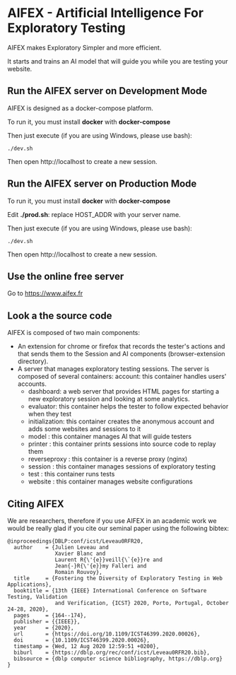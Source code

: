 # AIFEX - Artificial Intelligence For Exploratory Testing

AIFEX makes Exploratory Simpler and more efficient.

It starts and trains an AI model that will guide you while you are testing your website.

## Run the AIFEX server on Development Mode

AIFEX is designed as a docker-compose platform. 

To run it, you must install **docker** with **docker-compose**

Then just execute (if you are using Windows, please use bash): 

    ./dev.sh

Then open http://localhost to create a new session.


## Run the AIFEX server on Production Mode

To run it, you must install **docker** with **docker-compose**


Edit **./prod.sh**:
replace HOST_ADDR with your server name.

Then just execute (if you are using Windows, please use bash): 

    ./dev.sh

Then open http://localhost to create a new session.



## Use the online free server

Go to https://www.aifex.fr


## Look a the source code

AIFEX is composed of two main components:
* An extension for chrome or firefox that records the tester's actions and that sends them to the Session and AI components (browser-extension directory).
* A server that manages exploratory testing sessions. The server is composed of several containers:
account: this container handles users' accounts.
    * dashboard: a web server that provides HTML pages for starting a new exploratory session and looking at some analytics.
    * evaluator: this container helps the tester to follow expected behavior when they test
    * initialization: this container creates the anonymous account and adds some websites and sessions to it
    * model : this container manages AI that will guide testers
    * printer : this container prints sessions into source code to replay them
    * reverseproxy : this container is a reverse proxy (nginx)
    * session : this container manages sessions of exploratory testing
    * test : this container runs tests
    * website : this container manages website configurations


## Citing AIFEX

We are researchers, therefore if you use AIFEX in an academic work we would be really glad if you cite our seminal paper using the following bibtex:

```
@inproceedings{DBLP:conf/icst/Leveau0RFR20,
  author    = {Julien Leveau and
               Xavier Blanc and
               Laurent R{\'{e}}veill{\`{e}}re and
               Jean{-}R{\'{e}}my Falleri and
               Romain Rouvoy},
  title     = {Fostering the Diversity of Exploratory Testing in Web Applications},
  booktitle = {13th {IEEE} International Conference on Software Testing, Validation
               and Verification, {ICST} 2020, Porto, Portugal, October 24-28, 2020},
  pages     = {164--174},
  publisher = {{IEEE}},
  year      = {2020},
  url       = {https://doi.org/10.1109/ICST46399.2020.00026},
  doi       = {10.1109/ICST46399.2020.00026},
  timestamp = {Wed, 12 Aug 2020 12:59:51 +0200},
  biburl    = {https://dblp.org/rec/conf/icst/Leveau0RFR20.bib},
  bibsource = {dblp computer science bibliography, https://dblp.org}
}
```
